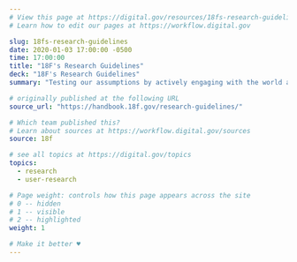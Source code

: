 ```yaml
---
# View this page at https://digital.gov/resources/18fs-research-guidelines
# Learn how to edit our pages at https://workflow.digital.gov

slug: 18fs-research-guidelines
date: 2020-01-03 17:00:00 -0500
time: 17:00:00
title: "18F's Research Guidelines"
deck: "18F's Research Guidelines"
summary: "Testing our assumptions by actively engaging with the world around us is at the heart of how 18F works."

# originally published at the following URL
source_url: "https://handbook.18f.gov/research-guidelines/"

# Which team published this?
# Learn about sources at https://workflow.digital.gov/sources
source: 18f

# see all topics at https://digital.gov/topics
topics: 
  - research
  - user-research

# Page weight: controls how this page appears across the site
# 0 -- hidden
# 1 -- visible
# 2 -- highlighted
weight: 1

# Make it better ♥
---
```

